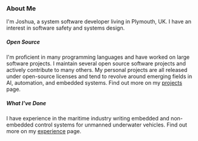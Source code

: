 ### About Me

I'm Joshua, a system software developer living in Plymouth, UK. I have an interest in software safety and systems design.

##### Open Source

I'm proficient in many programming languages and have worked on large software projects. I maintain several open source software projects and actively contribute to many others. My personal projects are all released under open-source licenses and tend to revolve around emerging fields in AI, automation, and embedded systems. Find out more on my <a class="js-scroll-trigger" href="/#projects">projects</a> page.

##### What I've Done

I have experience in the maritime industry writing embedded and non-embedded control systems for unmanned underwater vehicles. Find out more on my <a class="js-scroll-trigger" href="/#experience">experience</a> page.
